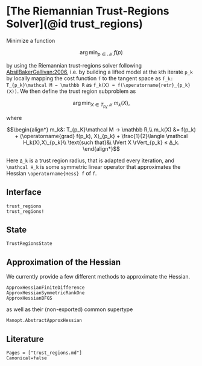 # [The Riemannian Trust-Regions Solver](@id trust_regions)

Minimize a function

```math
\operatorname*{\arg\,min}_{p ∈ \mathcal{M}}\ f(p)
```

by using the Riemannian trust-regions solver following [AbsilBakerGallivan:2006](@cite),
i.e. by building a lifted model at the ``k``th iterate ``p_k`` by locally mapping the
cost function ``f`` to the tangent space as ``f_k: T_{p_k}\mathcal M → \mathbb R`` as
``f_k(X) = f(\operatorname{retr}_{p_k}(X))``.
We then define the trust region subproblem as

```math
\operatorname*{arg\,min}_{X ∈ T_{p_k}\mathcal M}\ m_k(X),
```

where

```math
\begin{align*}
m_k&: T_{p_K}\mathcal M → \mathbb R,\\
m_k(X) &= f(p_k) + ⟨\operatorname{grad} f(p_k), X⟩_{p_k} + \frac{1}{2}\langle \mathcal H_k(X),X⟩_{p_k}\\
\text{such that}&\ \lVert X \rVert_{p_k} ≤ Δ_k.
\end{align*}
```

Here ``Δ_k`` is a trust region radius, that is adapted every iteration, and ``\mathcal H_k`` is
some symmetric linear operator that approximates the Hessian ``\operatorname{Hess} f`` of ``f``.


## Interface

```@docs
trust_regions
trust_regions!
```

## State

```@docs
TrustRegionsState
```

## Approximation of the Hessian

We currently provide a few different methods to approximate the Hessian.

```@docs
ApproxHessianFiniteDifference
ApproxHessianSymmetricRankOne
ApproxHessianBFGS
```

as well as their (non-exported) common supertype

```@docs
Manopt.AbstractApproxHessian
```

## Literature

```@bibliography
Pages = ["trust_regions.md"]
Canonical=false
```